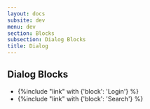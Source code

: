 ```yaml
---
layout: docs
subsite: dev
menu: dev
section: Blocks
subsection: Dialog Blocks
title: Dialog
---
```

## Dialog Blocks


- {%include "link" with {'block': 'Login'} %}
- {%include "link" with {'block': 'Search'} %}
